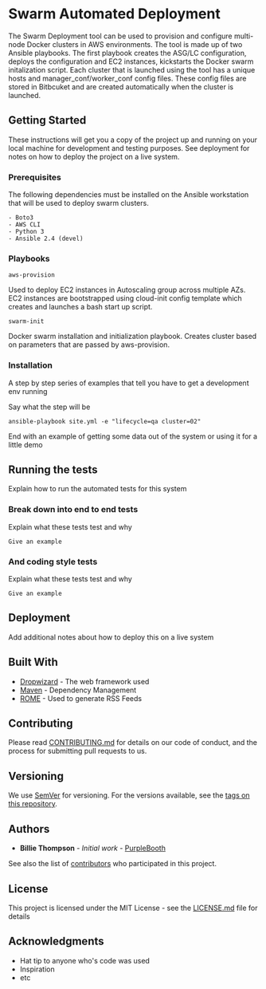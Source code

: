 # Swarm Automated Deployment

The Swarm Deployment tool can be used to provision and configure multi-node Docker clusters in AWS environments. The tool is made up of two Ansible playbooks. The first playbook creates the ASG/LC configuration, deploys the configuration and EC2 instances, kickstarts the Docker swarm initalization script. Each cluster that is launched using the tool has a unique hosts and manager_conf/worker_conf config files. These config files are stored in Bitbcuket and are created automatically when the cluster is launched. 

## Getting Started

These instructions will get you a copy of the project up and running on your local machine for development and testing purposes. See deployment for notes on how to deploy the project on a live system.

### Prerequisites

The following dependencies must be installed on the Ansible workstation that will be used to deploy swarm clusters. 

```
- Boto3
- AWS CLI
- Python 3
- Ansible 2.4 (devel)
```

### Playbooks
```
aws-provision
```
Used to deploy EC2 instances in Autoscaling group across multiple AZs. EC2 instances are bootstrapped using cloud-init config template which creates and launches a bash start up script.

```
swarm-init
```
Docker swarm installation and initialization playbook. Creates cluster based on parameters that are passed by aws-provision.

### Installation

A step by step series of examples that tell you have to get a development env running

Say what the step will be

```
ansible-playbook site.yml -e "lifecycle=qa cluster=02"
```

End with an example of getting some data out of the system or using it for a little demo

## Running the tests

Explain how to run the automated tests for this system

### Break down into end to end tests

Explain what these tests test and why

```
Give an example
```

### And coding style tests

Explain what these tests test and why

```
Give an example
```

## Deployment

Add additional notes about how to deploy this on a live system

## Built With

* [Dropwizard](http://www.dropwizard.io/1.0.2/docs/) - The web framework used
* [Maven](https://maven.apache.org/) - Dependency Management
* [ROME](https://rometools.github.io/rome/) - Used to generate RSS Feeds

## Contributing

Please read [CONTRIBUTING.md](https://gist.github.com/PurpleBooth/b24679402957c63ec426) for details on our code of conduct, and the process for submitting pull requests to us.

## Versioning

We use [SemVer](http://semver.org/) for versioning. For the versions available, see the [tags on this repository](https://github.com/your/project/tags). 

## Authors

* **Billie Thompson** - *Initial work* - [PurpleBooth](https://github.com/PurpleBooth)

See also the list of [contributors](https://github.com/your/project/contributors) who participated in this project.

## License

This project is licensed under the MIT License - see the [LICENSE.md](LICENSE.md) file for details

## Acknowledgments

* Hat tip to anyone who's code was used
* Inspiration
* etc


